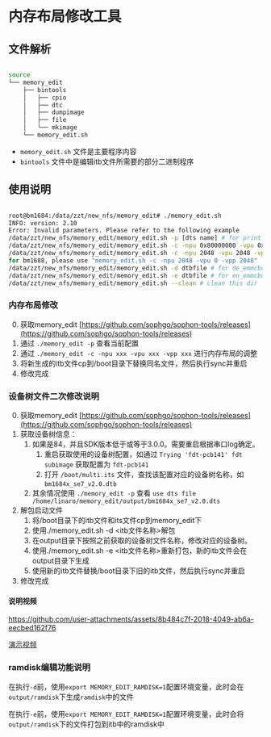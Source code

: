 # 内存布局修改工具

## 文件解析

``` bash

source
└── memory_edit
    ├── bintools
    │   ├── cpio
    │   ├── dtc
    │   ├── dumpimage
    │   ├── file
    │   └── mkimage
    └── memory_edit.sh

```

* `memory_edit.sh` 文件是主要程序内容
* `bintools` 文件中是编辑itb文件所需要的部分二进制程序

## 使用说明

``` bash

root@bm1684:/data/zzt/new_nfs/memory_edit# ./memory_edit.sh
INFO: version: 2.10
Error: Invalid parameters. Please refer to the following example
/data/zzt/new_nfs/memory_edit/memory_edit.sh -p [dts name] # for print infomation
/data/zzt/new_nfs/memory_edit/memory_edit.sh -c -npu 0x80000000 -vpu 0x80000000 -vpp 0x80000000 [dts name] # for config mem, The memory size unit is Byte
/data/zzt/new_nfs/memory_edit/memory_edit.sh -c -npu 2048 -vpu 2048 -vpp 2048 [dts name] # for config mem, The memory size unit is MiB
for bm1688, please use "memory_edit.sh -c -npu 2048 -vpu 0 -vpp 2048"
/data/zzt/new_nfs/memory_edit/memory_edit.sh -d dtbfile # for de_emmcboot.itb
/data/zzt/new_nfs/memory_edit/memory_edit.sh -e dtbfile # for en_emmcboot.itb
/data/zzt/new_nfs/memory_edit/memory_edit.sh --clean # clean this dir

```

### 内存布局修改

0. 获取memory_edit [https://github.com/sophgo/sophon-tools/releases](https://github.com/sophgo/sophon-tools/releases)
1. 通过 `./memory_edit -p` 查看当前配置
2. 通过 `./memory_edit -c -npu xxx -vpu xxx -vpp xxx` 进行内存布局的调整
3. 将新生成的itb文件cp到/boot目录下替换同名文件，然后执行sync并重启
4. 修改完成

### 设备树文件二次修改说明

0. 获取memory_edit [https://github.com/sophgo/sophon-tools/releases](https://github.com/sophgo/sophon-tools/releases)
1. 获取设备树信息：
    1. 如果是84，并且SDK版本低于或等于3.0.0。需要重启根据串口log确定。
        1. 重启获取使用的设备树配置，如通过 `Trying 'fdt-pcb141' fdt subimage` 获取配置为 `fdt-pcb141`
        2. 打开 `/boot/multi.its` 文件，查找该配置对应的设备树名称，如 `bm1684x_se7_v2.0.dtb`
    2. 其余情况使用 `./memory_edit -p` 查看 `use dts file /home/linaro/memory_edit/output/bm1684x_se7_v2.0.dts`
2. 解包启动文件
    1. 将/boot目录下的itb文件和its文件cp到memory_edit下
    2. 使用./memory_edit.sh -d <itb文件名称>解包
    3. 在output目录下按照之前获取的设备树文件名称，修改对应的设备树。
    4. 使用./memory_edit.sh -e <itb文件名称>重新打包，新的itb文件会在output目录下生成
    5. 使用新的itb文件替换/boot目录下旧的itb文件，然后执行sync并重启
3. 修改完成

#### 说明视频

https://github.com/user-attachments/assets/8b484c7f-2018-4049-ab6a-eecbed162f76

[演示视频](videos/memory_edit-video.mp4)

### ramdisk编辑功能说明

在执行`-d`前，使用`export MEMORY_EDIT_RAMDISK=1`配置环境变量，此时会在`output/ramdisk`下生成`ramdisk`中的文件

在执行`-e`前，使用`export MEMORY_EDIT_RAMDISK=1`配置环境变量，此时会将`output/ramdisk`下的文件打包到itb中的ramdisk中





